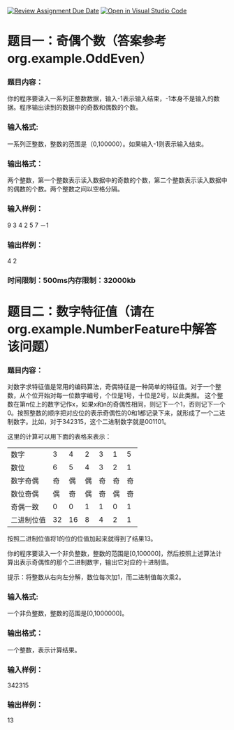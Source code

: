 [![Review Assignment Due Date](https://classroom.github.com/assets/deadline-readme-button-22041afd0340ce965d47ae6ef1cefeee28c7c493a6346c4f15d667ab976d596c.svg)](https://classroom.github.com/a/zKCmOc4h)
[![Open in Visual Studio Code](https://classroom.github.com/assets/open-in-vscode-2e0aaae1b6195c2367325f4f02e2d04e9abb55f0b24a779b69b11b9e10269abc.svg)](https://classroom.github.com/online_ide?assignment_repo_id=16597853&assignment_repo_type=AssignmentRepo)
# 题目一：奇偶个数（答案参考org.example.OddEven）
### 题目内容：
你的程序要读入一系列正整数数据，输入-1表示输入结束，-1本身不是输入的数据。程序输出读到的数据中的奇数和偶数的个数。

### 输入格式:
一系列正整数，整数的范围是（0,100000）。如果输入-1则表示输入结束。

### 输出格式：
两个整数，第一个整数表示读入数据中的奇数的个数，第二个整数表示读入数据中的偶数的个数。两个整数之间以空格分隔。

### 输入样例：
9 3 4 2 5 7 －1 

### 输出样例：
4 2

###  时间限制：500ms内存限制：32000kb


# 题目二：数字特征值（请在org.example.NumberFeature中解答该问题）
### 题目内容：
对数字求特征值是常用的编码算法，奇偶特征是一种简单的特征值。对于一个整数，从个位开始对每一位数字编号，个位是1号，十位是2号，以此类推。
这个整数在第n位上的数字记作x，如果x和n的奇偶性相同，则记下一个1，否则记下一个0。按照整数的顺序把对应位的表示奇偶性的0和1都记录下来，就形成了一个二进制数字。比如，对于342315，这个二进制数字就是001101。

这里的计算可以用下面的表格来表示：<br>

|  |  |   |   |   |   |   |
|----|----|---|----|----|----|---|
| 数字 | 3 | 4 | 2 | 3 | 1 | 5 |
| 数位 | 6 | 5 | 4 | 3 | 2 | 1 |
| 数字奇偶 | 奇 | 偶 | 偶 | 奇 | 奇 | 奇 |
| 数位奇偶 | 偶 | 奇 | 偶 | 奇 | 偶 | 奇 |
| 奇偶一致 | 0 | 0 | 1 | 1 | 0 | 1 |
| 二进制位值 | 32 | 16 | 8 | 4 | 2 | 1 |


按照二进制位值将1的位的位值加起来就得到了结果13。

你的程序要读入一个非负整数，整数的范围是[0,100000]，然后按照上述算法计算出表示奇偶性的那个二进制数字，输出它对应的十进制值。

提示：将整数从右向左分解，数位每次加1，而二进制值每次乘2。

### 输入格式:
一个非负整数，整数的范围是[0,1000000]。

### 输出格式：
一个整数，表示计算结果。

### 输入样例：
342315

### 输出样例：
13
